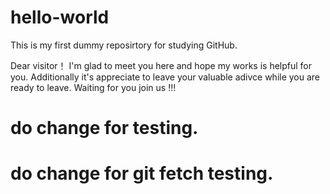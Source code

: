 # hello-world
This is my first dummy reposirtory for studying GitHub.

Dear visitor！
I'm glad to meet you here and hope my works is helpful for you. Additionally it's appreciate to leave your valuable adivce while you are ready to leave.
Waiting for you join us !!!
# do change for testing.
# do change for git fetch testing.
